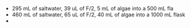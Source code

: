 - 295 mL of saltwater, 39 uL of F/2, 5 mL of algae into a 500 mL fla
- 460 mL of saltwater, 65 uL of F/2, 40 mL of algae into a 1000 mL flask
- 

